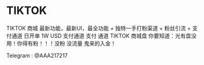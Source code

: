 # TIKTOK
TIKTOK 商城  最新功能，最新UI，最全功能 + 独特一手打粉渠道 + 粉丝引流 + 支付通道  日开单 1W USD
支付通道
支付
通道
TIKTOK 商城盘
你要知道：光有盘没用！你得有粉！！！没粉 没流量 鬼来的入金！

Telegram : @AAA217217

